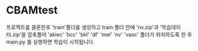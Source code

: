 # CBAMtest
프로젝트를 클론한후 'train'폴더를 생성하고 train 폴더 안에 'nv.zip'과 '학습데이터.zip'을  압축풀어 
'akiec' 'bcc' 'bkl' 'df' 'mel' 'nv' 'vasc' 폴더가 위치하도록 한 후 
main.py 를 실행하면 학습이 시작됩니다.
